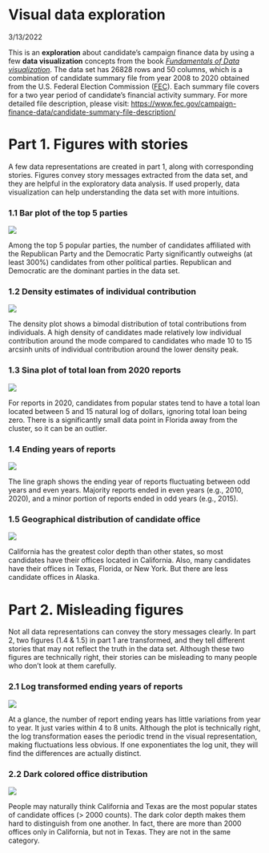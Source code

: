 Visual data exploration
================
3/13/2022

This is an **exploration** about candidate’s campaign finance data by
using a few **data visualization** concepts from the book [*Fundamentals
of Data visualization*](https://clauswilke.com/dataviz/index.html). The
data set has 26828 rows and 50 columns, which is a combination of
candidate summary file from year 2008 to 2020 obtained from the U.S.
Federal Election Commission ([FEC](https://www.fec.gov/)). Each summary
file covers for a two year period of candidate’s financial activity
summary. For more detailed file description, please visit:
<https://www.fec.gov/campaign-finance-data/candidate-summary-file-description/>

# Part 1. Figures with stories

A few data representations are created in part 1, along with
corresponding stories. Figures convey story messages extracted from the
data set, and they are helpful in the exploratory data analysis. If used
properly, data visualization can help understanding the data set with
more intuitions.

### 1.1 Bar plot of the top 5 parties

![](dataviz_files/figure-gfm/party-barplot-1.png)<!-- -->

Among the top 5 popular parties, the number of candidates affiliated
with the Republican Party and the Democratic Party significantly
outweighs (at least 300%) candidates from other political parties.
Republican and Democratic are the dominant parties in the data set.

### 1.2 Density estimates of individual contribution

![](dataviz_files/figure-gfm/individual-contribution-density-1.png)<!-- -->

The density plot shows a bimodal distribution of total contributions
from individuals. A high density of candidates made relatively low
individual contribution around the mode compared to candidates who made
10 to 15 arcsinh units of individual contribution around the lower
density peak.

### 1.3 Sina plot of total loan from 2020 reports

![](dataviz_files/figure-gfm/sina-total-loan-1.png)<!-- -->

For reports in 2020, candidates from popular states tend to have a total
loan located between 5 and 15 natural log of dollars, ignoring total
loan being zero. There is a significantly small data point in Florida
away from the cluster, so it can be an outlier.

### 1.4 Ending years of reports

![](dataviz_files/figure-gfm/timeline-report-1.png)<!-- -->

The line graph shows the ending year of reports fluctuating between odd
years and even years. Majority reports ended in even years (e.g., 2010,
2020), and a minor portion of reports ended in odd years (e.g., 2015).

### 1.5 Geographical distribution of candidate office

![](dataviz_files/figure-gfm/choropleth-candidate-office-1.png)<!-- -->

California has the greatest color depth than other states, so most
candidates have their offices located in California. Also, many
candidates have their offices in Texas, Florida, or New York. But there
are less candidate offices in Alaska.

# Part 2. Misleading figures

Not all data representations can convey the story messages clearly. In
part 2, two figures (1.4 & 1.5) in part 1 are transformed, and they tell
different stories that may not reflect the truth in the data set.
Although these two figures are technically right, their stories can be
misleading to many people who don’t look at them carefully.

### 2.1 Log transformed ending years of reports

![](dataviz_files/figure-gfm/bad-timeline-report-1.png)<!-- -->

At a glance, the number of report ending years has little variations
from year to year. It just varies within 4 to 8 units. Although the plot
is technically right, the log transformation eases the periodic trend in
the visual representation, making fluctuations less obvious. If one
exponentiates the log unit, they will find the differences are actually
distinct.

### 2.2 Dark colored office distribution

![](dataviz_files/figure-gfm/bad-choropleth-candidate-office2-1.png)<!-- -->

People may naturally think California and Texas are the most popular
states of candidate offices (&gt; 2000 counts). The dark color depth
makes them hard to distinguish from one another. In fact, there are more
than 2000 offices only in California, but not in Texas. They are not in
the same category.
